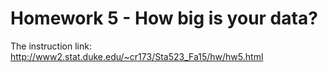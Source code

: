 # Homework 5 - How big is your data?

The instruction link: http://www2.stat.duke.edu/~cr173/Sta523_Fa15/hw/hw5.html
